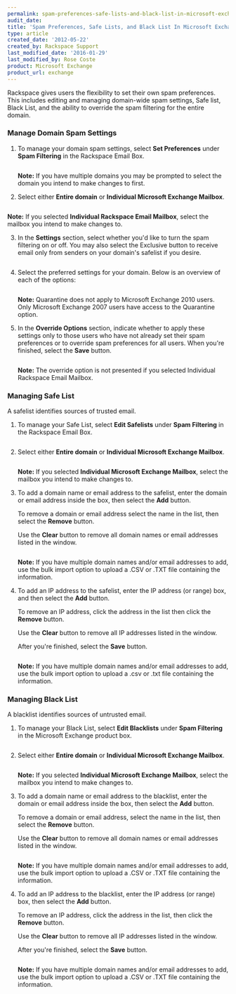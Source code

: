 ```yaml
---
permalink: spam-preferences-safe-lists-and-black-list-in-microsoft-exchange/
audit_date:
title: 'Spam Preferences, Safe Lists, and Black List In Microsoft Exchange'
type: article
created_date: '2012-05-22'
created_by: Rackspace Support
last_modified_date: '2016-01-29'
last_modified_by: Rose Coste
product: Microsoft Exchange
product_url: exchange
---
```


Rackspace gives users the flexibility to set their own spam
preferences. This includes editing and managing
domain-wide spam settings, Safe list, Black List, and the ability to
override the spam filtering for the entire domain.

### Manage Domain Spam Settings

1. To manage your domain spam settings, select **Set Preferences** under
   **Spam Filtering** in the Rackspace Email Box.

   <img src="{% asset_path exchange/spam-preferences-safe-lists-and-black-list-in-microsoft-exchange/SpamHex.png %}" alt="" />

   **Note:** If you have multiple domains you may be prompted to select the
   domain you intend to make changes to first.

2. Select either **Entire domain** or **Individual Microsoft
   Exchange Mailbox**.

   <img src="{% asset_path exchange/spam-preferences-safe-lists-and-black-list-in-microsoft-exchange/SpamHexDos.png %}" alt="" />

  **Note:** If you selected **Individual Rackspace Email Mailbox**, select the
  mailbox you intend to make changes to.

3. In the **Settings** section, select whether you'd like to turn the spam
   filtering on or off. You may also select the Exclusive button to receive
   email only from senders on your domain's safelist if you desire.

   <img src="{% asset_path exchange/spam-preferences-safe-lists-and-black-list-in-microsoft-exchange/SpamHex6.png %}" alt="" />

4. Select the preferred settings for your domain. Below is an
   overview of each of the options:

   <img src="{% asset_path exchange/spam-preferences-safe-lists-and-black-list-in-microsoft-exchange/SpamHex3.png %}" alt="" />

   **Note:** Quarantine does not apply to Microsoft Exchange 2010 users. Only
   Microsoft Exchange 2007 users have access to the Quarantine option.

5. In the **Override Options** section, indicate whether to apply these
   settings only to those users who have not already set their spam preferences
   or to override spam preferences for all users. When you're finished,
   select the **Save** button.

   <img src="{% asset_path exchange/spam-preferences-safe-lists-and-black-list-in-microsoft-exchange/OverrideOptions.png %}" alt="" />

   **Note:** The override option is not presented if you selected
   Individual Rackspace Email Mailbox.

### Managing Safe List

A safelist identifies sources of trusted email.

1. To manage your Safe List, select **Edit Safelists** under **Spam
   Filtering** in the Rackspace Email Box.

   <img src="{% asset_path exchange/spam-preferences-safe-lists-and-black-list-in-microsoft-exchange/SpamHex5.png %}" alt="" />

2. Select either **Entire domain** or **Individual Microsoft
   Exchange Mailbox**.

   <img src="{% asset_path exchange/spam-preferences-safe-lists-and-black-list-in-microsoft-exchange/SpamHexDos.png %}" alt="" />

   **Note:** If you selected **Individual Microsoft Exchange Mailbox**, select the
   mailbox you intend to make changes to.

3. To add a domain name or email address to the safelist, enter the
   domain or email address inside the box, then select the **Add** button.

   To remove a domain or email address select the name in the list, then
   select the **Remove** button.

   Use the **Clear** button to remove all domain
   names or email addresses listed in the window.

   <img src="{% asset_path exchange/spam-preferences-safe-lists-and-black-list-in-microsoft-exchange/EditSafeList3.png %}" alt="" />

   **Note:** If you have multiple domain names and/or email addresses to add,
   use the bulk import option to upload a .CSV or .TXT file containing the
   information.

4. To add an IP address to the safelist, enter the IP address (or
   range) box, and then select the **Add** button.

   To remove an IP address,
   click the address in the list then click the **Remove** button.

   Use the **Clear** button to remove all IP addresses listed in the window.

   After you're finished, select the **Save** button.

   <img src="{% asset_path exchange/spam-preferences-safe-lists-and-black-list-in-microsoft-exchange/EditSafeList4.png %}" alt="" />

   **Note:** If you have multiple domain names and/or email addresses to add,
   use the bulk import option to upload a .csv or .txt file containing the
   information.

### Managing Black List

A blacklist identifies sources of untrusted email.

1. To manage your Black List, select **Edit Blacklists** under **Spam
   Filtering** in the Microsoft Exchange product box.

   <img src="{% asset_path exchange/spam-preferences-safe-lists-and-black-list-in-microsoft-exchange/SpamHex4.png %}" alt="" />

2. Select either **Entire domain** or **Individual Microsoft
   Exchange Mailbox**.

   <img src="{% asset_path exchange/spam-preferences-safe-lists-and-black-list-in-microsoft-exchange/SpamHexDos.png %}" alt="" />

   **Note:** If you selected **Individual Microsoft Exchange Mailbox**, select the
  mailbox you intend to make changes to.

3. To add a domain name or email address to the blacklist, enter the
   domain or email address inside the box, then select the **Add** button.

   To remove a domain or email address, select the name in the list, then
   select the **Remove** button.

   Use the **Clear** button to remove all domain names or
   email addresses listed in the window.

   <img src="{% asset_path exchange/spam-preferences-safe-lists-and-black-list-in-microsoft-exchange/EditBlackList3.png %}" alt="" />

   **Note:** If you have multiple domain names and/or email addresses to add,
   use the bulk import option to upload a .CSV or .TXT file containing the
   information.

4. To add an IP address to the blacklist, enter the IP address (or range)
   box, then select the **Add** button.

   To remove an IP address, click the
   address in the list, then click the **Remove** button.

   Use the **Clear** button to remove all IP addresses listed in the window.

   After you're finished, select the **Save** button.

   <img src="{% asset_path exchange/spam-preferences-safe-lists-and-black-list-in-microsoft-exchange/EditBlackList4.png %}" alt="" />

   **Note:** If you have multiple domain names and/or email addresses to add,
   use the bulk import option to upload a .CSV or .TXT file containing the
   information.
